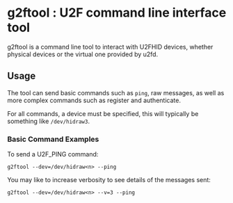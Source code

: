 # g2ftool : U2F command line interface tool

g2ftool is a command line tool to interact with U2FHID devices, whether
physical devices or the virtual one provided by u2fd.

## Usage

The tool can send basic commands such as `ping`, raw messages, as well as
more complex commands such as register and authenticate.

For all commands, a device must be specified, this will typically be
something like `/dev/hidraw3`.

### Basic Command Examples

To send a U2F_PING command:

```
g2ftool --dev=/dev/hidraw<n> --ping
```

You may like to increase verbosity to see details of the messages sent:

```
g2ftool --dev=/dev/hidraw<n> --v=3 --ping
```
